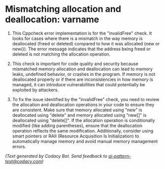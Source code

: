 # Mismatching allocation and deallocation: varname

1. This Cppcheck error implementation is for the "invalidFree" check. It looks for cases where there is a mismatch in the way memory is deallocated (freed or deleted) compared to how it was allocated (new or new()). The error message indicates that the address being freed or deleted is not matching the allocation operation.

2. This check is important for code quality and security because mismatched memory allocation and deallocation can lead to memory leaks, undefined behavior, or crashes in the program. If memory is not deallocated properly or if there are inconsistencies in how memory is managed, it can introduce vulnerabilities that could potentially be exploited by attackers.

3. To fix the issue identified by the "invalidFree" check, you need to review the allocation and deallocation operations in your code to ensure they are consistent. Make sure that memory allocated using "new" is deallocated using "delete" and memory allocated using "new[]" is deallocated using "delete[]". If the allocation operation is conditionally modified (like adding parentheses), ensure that the deallocation operation reflects the same modification. Additionally, consider using smart pointers or RAII (Resource Acquisition Is Initialization) to automatically manage memory and avoid manual memory management errors.

_(Text generated by Codacy Bot. Send feedback to ai-pattern-text@codacy.com)_
